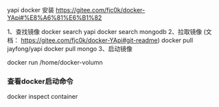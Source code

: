 yapi docker 安装
https://gitee.com/fjc0k/docker-YApi#%E8%A6%81%E6%B1%82

1、查找镜像
docker search yapi
docker search mongodb
2、拉取镜像
(文档： https://gitee.com/fjc0k/docker-YApi#git-readme)
docker pull jayfong/yapi
docker pull mongo
3、启动镜像

docker run
/home/docker-volumn

### 查看docker启动命令
docker inspect container



